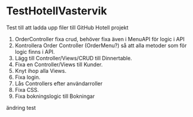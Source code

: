 # TestHotellVastervik

Test till att ladda upp filer till GitHub Hotell projekt

1. OrderController fixa crud, behöver fixa även i MenuAPI för logic i API
2. Kontrollera Order Controller (OrderMenu?) så att alla metoder som för logic finns i API.
3. Lägg till Controller/Views/CRUD till Dinnertable.
4. Fixa en Controller/Views till Kunder.
5. Knyt ihop alla Views.
6. Fixa login.
7. Lås Controllers efter användarroller
8. Fixa CSS.
9. Fixa bokningslogic till Bokningar

ändring test
